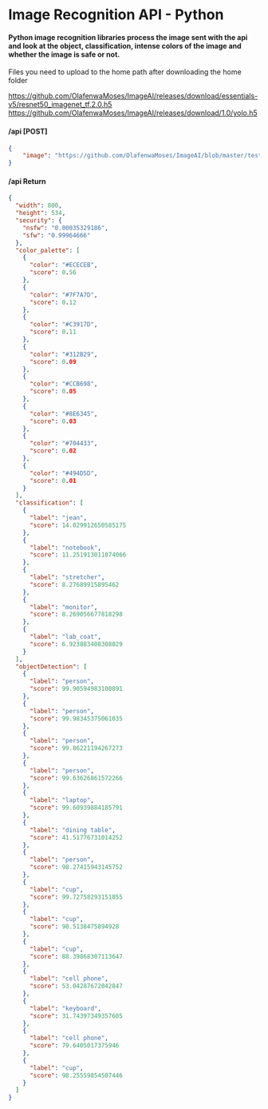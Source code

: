 # Image Recognition API - Python
#### Python image recognition libraries process the image sent with the api and look at the object, classification, intense colors of the image and whether the image is safe or not.
 
Files you need to upload to the home path after downloading the home folder

https://github.com/OlafenwaMoses/ImageAI/releases/download/essentials-v5/resnet50_imagenet_tf.2.0.h5
https://github.com/OlafenwaMoses/ImageAI/releases/download/1.0/yolo.h5
 
 
#### /api [POST]
```json
{
	"image": "https://github.com/OlafenwaMoses/ImageAI/blob/master/test-images/11.jpg?raw=true"
}
```
#### /api Return
 
```json
{
  "width": 800,
  "height": 534,
  "security": {
    "nsfw": "0.00035329186",
    "sfw": "0.99964666"
  },
  "color_palette": [
    {
      "color": "#ECECEB",
      "score": 0.56
    },
    {
      "color": "#7F7A7D",
      "score": 0.12
    },
    {
      "color": "#C3917D",
      "score": 0.11
    },
    {
      "color": "#312B29",
      "score": 0.09
    },
    {
      "color": "#CCB698",
      "score": 0.05
    },
    {
      "color": "#8E6345",
      "score": 0.03
    },
    {
      "color": "#704433",
      "score": 0.02
    },
    {
      "color": "#494D5D",
      "score": 0.01
    }
  ],
  "classification": [
    {
      "label": "jean",
      "score": 14.029912650585175
    },
    {
      "label": "notebook",
      "score": 11.251913011074066
    },
    {
      "label": "stretcher",
      "score": 8.27689915895462
    },
    {
      "label": "monitor",
      "score": 8.269056677818298
    },
    {
      "label": "lab_coat",
      "score": 6.923883408308029
    }
  ],
  "objectDetection": [
    {
      "label": "person",
      "score": 99.90594983100891
    },
    {
      "label": "person",
      "score": 99.98345375061035
    },
    {
      "label": "person",
      "score": 99.86221194267273
    },
    {
      "label": "person",
      "score": 99.63626861572266
    },
    {
      "label": "laptop",
      "score": 99.60939884185791
    },
    {
      "label": "dining table",
      "score": 41.51776731014252
    },
    {
      "label": "person",
      "score": 98.27415943145752
    },
    {
      "label": "cup",
      "score": 99.72758293151855
    },
    {
      "label": "cup",
      "score": 98.5138475894928
    },
    {
      "label": "cup",
      "score": 88.39868307113647
    },
    {
      "label": "cell phone",
      "score": 53.04287672042847
    },
    {
      "label": "keyboard",
      "score": 31.74397349357605
    },
    {
      "label": "cell phone",
      "score": 79.6405017375946
    },
    {
      "label": "cup",
      "score": 98.25559854507446
    }
  ]
}
```
